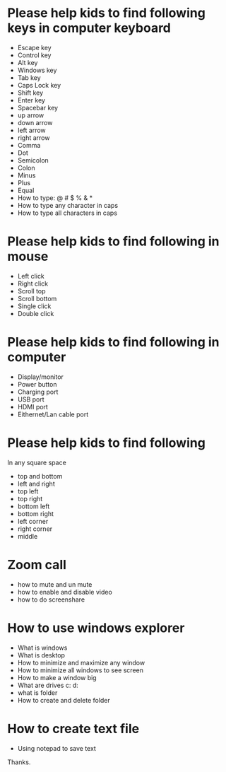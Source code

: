 # Please help kids to find following keys in computer keyboard
- Escape key
- Control key
- Alt key
- Windows key
- Tab key
- Caps Lock key
- Shift key
- Enter key
- Spacebar key
- up arrow
- down arrow
- left arrow
- right arrow
- Comma
- Dot
- Semicolon
- Colon
- Minus
- Plus
- Equal
- How to type: @ # $ % & *
- How to type any character in caps
- How to type all characters in caps

# Please help kids to find following in mouse
- Left click
- Right click
- Scroll top
- Scroll bottom
- Single click
- Double click

# Please help kids to find following in computer
- Display/monitor
- Power button
- Charging port
- USB port
- HDMI port
- Eithernet/Lan cable port

# Please help kids to find following
In any square space
- top and bottom
- left and right
- top left
- top right
- bottom left
- bottom right
- left corner
- right corner
- middle

# Zoom call
- how to mute and un mute
- how to enable and disable video
- how to do screenshare

# How to use windows explorer
- What is windows
- What is desktop
- How to minimize and maximize any window
- How to minimize all windows to see screen
- How to make a window big
- What are drives c: d:
- what is folder
- How to create and delete folder

# How to create text file
- Using notepad to save text

Thanks.
